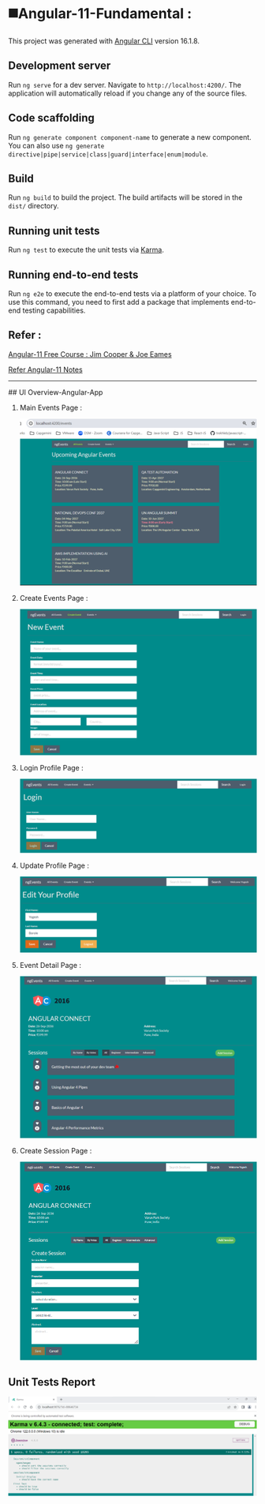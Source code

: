 # ◼️Angular-11-Fundamental :

This project was generated with [Angular CLI](https://github.com/angular/angular-cli) version 16.1.8.

## Development server

Run `ng serve` for a dev server. Navigate to `http://localhost:4200/`. The application will automatically reload if you change any of the source files.

## Code scaffolding

Run `ng generate component component-name` to generate a new component. You can also use `ng generate directive|pipe|service|class|guard|interface|enum|module`.

## Build

Run `ng build` to build the project. The build artifacts will be stored in the `dist/` directory.

## Running unit tests

Run `ng test` to execute the unit tests via [Karma](https://karma-runner.github.io).

## Running end-to-end tests

Run `ng e2e` to execute the end-to-end tests via a platform of your choice. To use this command, you need to first add a package that implements end-to-end testing capabilities.

## Refer :

[Angular-11 Free Course : Jim Cooper & Joe Eames](https://app.pluralsight.com/library/courses/angular-fundamentals)

<a href="Angular-11-Fundamental-Notes.pdf" target="_blank">Refer Angular-11 Notes</a>

<hr>
## UI Overview-Angular-App

1. Main Events Page :

   <img src="Events-Main-Page.png" alt="Events-Main-Page">

2. Create Events Page :

   <img src="create-event-page.png" alt="create-event-page">

3. Login Profile Page :

   <img src="login-profile-page.png" alt="login-profile-page">

4. Update Profile Page :

   <img src="update-profile-page.png" alt="update profile page">

5. Event Detail Page :

   <img src="event-detail-page.png" alt="event-detail-page">

6. Create Session Page :

   <img src="create-session-page.png" alt="create-session-page">

## Unit Tests Report

<img src="Unit-tests-report.png" alt="Unit tests report">
